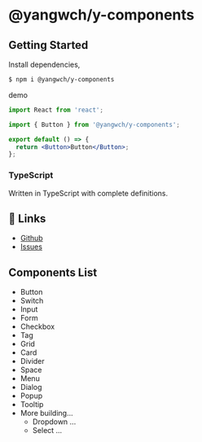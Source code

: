 # @yangwch/y-components

## Getting Started

Install dependencies,

```bash
$ npm i @yangwch/y-components
```

demo

```jsx
import React from 'react';

import { Button } from '@yangwch/y-components';

export default () => {
  return <Button>Button</Button>;
};
```

### TypeScript

Written in TypeScript with complete definitions.

## 🔗 Links

- [Github](https://github.com/yangwch/y-components)
- [Issues](https://github.com/yangwch/y-components/issues)

## Components List

- Button
- Switch
- Input
- Form
- Checkbox
- Tag
- Grid
- Card
- Divider
- Space
- Menu
- Dialog
- Popup
- Tooltip
- More building...
  - Dropdown ...
  - Select ...
